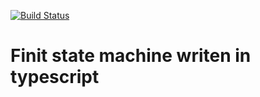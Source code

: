 [![Build Status](https://travis-ci.org/KhraksMamtsov/tfsm.svg?branch=master)](https://travis-ci.org/KhraksMamtsov/tfsm)
# Finit state machine writen in typescript
